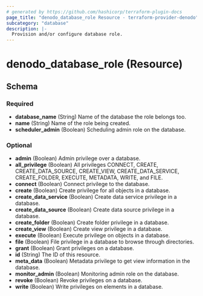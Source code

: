 ```yaml
---
# generated by https://github.com/hashicorp/terraform-plugin-docs
page_title: "denodo_database_role Resource - terraform-provider-denodo"
subcategory: "database"
description: |-
  Provision and/or configure database role.
---
```


# denodo_database_role (Resource)





<!-- schema generated by tfplugindocs -->
## Schema

### Required

- **database_name** (String) Name of the database the role belongs too.
- **name** (String) Name of the role being created.
- **scheduler_admin** (Boolean) Scheduling admin role on the database.

### Optional

- **admin** (Boolean) Admin privilege over a database.
- **all_privilege** (Boolean) All privileges CONNECT, CREATE, CREATE_DATA_SOURCE, CREATE_VIEW, CREATE_DATA_SERVICE, CREATE_FOLDER, EXECUTE, METADATA, WRITE, and FILE.
- **connect** (Boolean) Connect privilege to the database.
- **create** (Boolean) Create privilege for all objects in a database.
- **create_data_service** (Boolean) Create data service privilege in a database.
- **create_data_source** (Boolean) Create data source privilege in a database.
- **create_folder** (Boolean) Create folder privilege in a database.
- **create_view** (Boolean) Create view privilege in a database.
- **execute** (Boolean) Execute privilege on objects in a database.
- **file** (Boolean) File privilege in a database to browse through directories.
- **grant** (Boolean) Grant privileges on a database.
- **id** (String) The ID of this resource.
- **meta_data** (Boolean) Metadata privilege to get view information in the database.
- **monitor_admin** (Boolean) Monitoring admin role on the database.
- **revoke** (Boolean) Revoke privileges on a database.
- **write** (Boolean) Write privileges on elements in a database.


